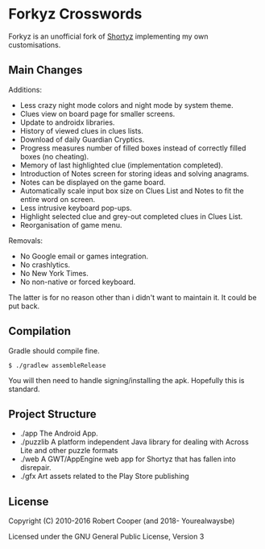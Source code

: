 # Forkyz Crosswords

Forkyz is an unofficial fork of [Shortyz](https://github.com/kebernet/shortyz/)
implementing my own customisations.

## Main Changes

Additions:

* Less crazy night mode colors and night mode by system theme.
* Clues view on board page for smaller screens.
* Update to androidx libraries.
* History of viewed clues in clues lists.
* Download of daily Guardian Cryptics.
* Progress measures number of filled boxes instead of correctly filled
  boxes (no cheating).
* Memory of last highlighted clue (implementation completed).
* Introduction of Notes screen for storing ideas and solving anagrams.
* Notes can be displayed on the game board.
* Automatically scale input box size on Clues List and Notes to fit the entire
  word on screen.
* Less intrusive keyboard pop-ups.
* Highlight selected clue and grey-out completed clues in Clues List.
* Reorganisation of game menu.

Removals:

* No Google email or games integration.
* No crashlytics.
* No New York Times.
* No non-native or forced keyboard.

The latter is for no reason other than i didn't want to maintain it. It could
be put back.

## Compilation

Gradle should compile fine.

    $ ./gradlew assembleRelease

You will then need to handle signing/installing the apk. Hopefully this is standard.

## Project Structure

  * ./app The Android App.
  * ./puzzlib A platform independent Java library for dealing with Across Lite and other puzzle formats
  * ./web A GWT/AppEngine web app for Shortyz that has fallen into disrepair.
  * ./gfx Art assets related to the Play Store publishing

License
-------

Copyright (C) 2010-2016 Robert Cooper (and 2018- Yourealwaysbe)

Licensed under the GNU General Public License, Version 3

